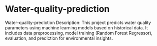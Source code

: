 # Water-quality-prediction
Water-quality-prediction  Description: This project predicts water quality parameters using machine learning models based on historical data. It includes data preprocessing, model training (Random Forest Regressor), evaluation, and prediction for environmental insights.
